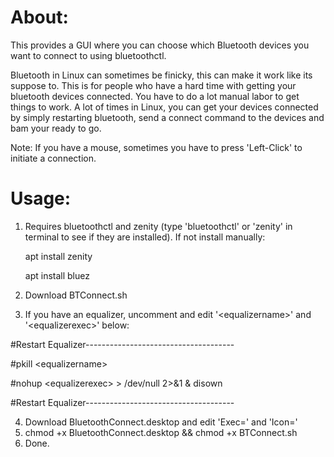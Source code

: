 # About:
This provides a GUI where you can choose which Bluetooth devices you want to connect to using bluetoothctl.

Bluetooth in Linux can sometimes be finicky, this can make it work like its suppose to.  This is for people who have a hard time with getting your bluetooth devices connected.  You have to do a lot manual labor to get things to work.  A lot of times in Linux, you can get your devices connected by simply restarting bluetooth, send a connect command to the devices and bam your ready to go.

Note:  If you have a mouse, sometimes you have to press 'Left-Click' to initiate a connection.

# Usage:

1.  Requires bluetoothctl and zenity (type 'bluetoothctl' or 'zenity' in terminal to see if they are installed).  If not install manually:
 
    apt install zenity
    
    apt install bluez
  
3.  Download BTConnect.sh
4.  If you have an equalizer, uncomment and edit '<equalizername\>' and '<equalizerexec\>' below:

 #Restart Equalizer-------------------------------------
 
  #pkill <equalizername\>
  
  #nohup <equalizerexec\> > /dev/null 2>&1 & disown

 #Restart Equalizer-------------------------------------

 
4.  Download BluetoothConnect.desktop and edit 'Exec=' and 'Icon='
5.  chmod +x BluetoothConnect.desktop && chmod +x BTConnect.sh
6.  Done.
